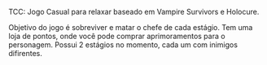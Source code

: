 TCC: Jogo Casual para relaxar baseado em Vampire Survivors e Holocure.

Objetivo do jogo é sobreviver e matar o chefe de cada estágio.
Tem uma loja de pontos, onde você pode comprar aprimoramentos para o personagem.
Possui 2 estágios no momento, cada um com inimigos difirentes.
